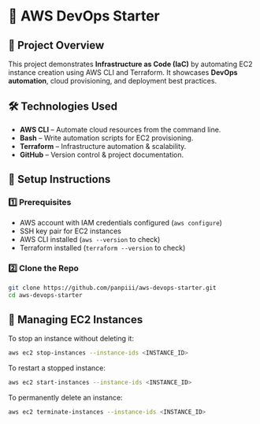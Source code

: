 # 🚀 AWS DevOps Starter

## 📌 Project Overview
This project demonstrates **Infrastructure as Code (IaC)** by automating EC2 instance creation using AWS CLI and Terraform. It showcases **DevOps automation**, cloud provisioning, and deployment best practices.

## 🛠 Technologies Used
- **AWS CLI** – Automate cloud resources from the command line.
- **Bash** – Write automation scripts for EC2 provisioning.
- **Terraform** – Infrastructure automation & scalability.
- **GitHub** – Version control & project documentation.

## 🔧 Setup Instructions

### **1️⃣ Prerequisites**
- AWS account with IAM credentials configured (`aws configure`)
- SSH key pair for EC2 instances
- AWS CLI installed (`aws --version` to check)
- Terraform installed (`terraform --version` to check)

### **2️⃣ Clone the Repo**
```bash
git clone https://github.com/panpiii/aws-devops-starter.git
cd aws-devops-starter
```  

## 🔧 Managing EC2 Instances
To stop an instance without deleting it:
```bash
aws ec2 stop-instances --instance-ids <INSTANCE_ID>
```
To restart a stopped instance:
```bash
aws ec2 start-instances --instance-ids <INSTANCE_ID>
```
To permanently delete an instance:
```bash
aws ec2 terminate-instances --instance-ids <INSTANCE_ID>  
```
